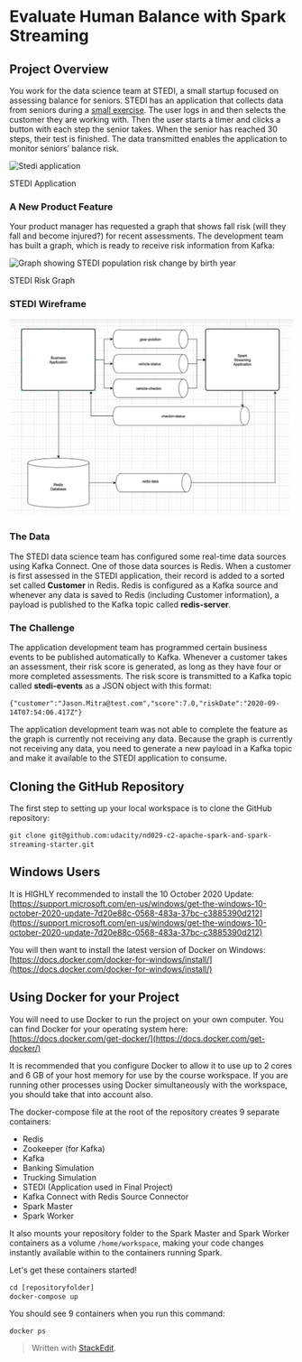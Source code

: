 # Evaluate Human Balance with Spark Streaming

## Project Overview

You work for the data science team at STEDI, a small startup focused on assessing balance for seniors. STEDI has an application that collects data from seniors during a  [small exercise](https://youtu.be/XosjuXTCGeg). The user logs in and then selects the customer they are working with. Then the user starts a timer and clicks a button with each step the senior takes. When the senior has reached 30 steps, their test is finished. The data transmitted enables the application to monitor seniors’ balance risk.

![Stedi application](https://video.udacity-data.com/topher/2020/September/5f68db8a_stedi-application/stedi-application.png)

STEDI Application

### A New Product Feature

Your product manager has requested a graph that shows fall risk (will they fall and become injured?) for recent assessments. The development team has built a graph, which is ready to receive risk information from Kafka:

![Graph showing STEDI population risk change by birth year](https://video.udacity-data.com/topher/2020/September/5f68db1d_stedi-graph/stedi-graph.png)

STEDI Risk Graph
### STEDI Wireframe
![STEDI application Wireframe](images/wireframe.png)

### The Data

The STEDI data science team has configured some real-time data sources using Kafka Connect. One of those data sources is Redis. When a customer is first assessed in the STEDI application, their record is added to a sorted set called  **Customer**  in Redis. Redis is configured as a Kafka source and whenever any data is saved to Redis (including Customer information), a payload is published to the Kafka topic called  **redis-server**.

### The Challenge

The application development team has programmed certain business events to be published automatically to Kafka. Whenever a customer takes an assessment, their risk score is generated, as long as they have four or more completed assessments. The risk score is transmitted to a Kafka topic called  **stedi-events**  as a JSON object with this format:

```
{"customer":"Jason.Mitra@test.com","score":7.0,"riskDate":"2020-09-14T07:54:06.417Z"}

```

The application development team was not able to complete the feature as the graph is currently not receiving any data. Because the graph is currently not receiving any data, you need to generate a new payload in a Kafka topic and make it available to the STEDI application to consume.
## Cloning the GitHub Repository

The first step to setting up your local workspace is to clone the GitHub repository:

```
git clone git@github.com:udacity/nd029-c2-apache-spark-and-spark-streaming-starter.git

```

## Windows Users

It is HIGHLY recommended to install the 10 October 2020 Update:  [https://support.microsoft.com/en-us/windows/get-the-windows-10-october-2020-update-7d20e88c-0568-483a-37bc-c3885390d212](https://support.microsoft.com/en-us/windows/get-the-windows-10-october-2020-update-7d20e88c-0568-483a-37bc-c3885390d212)

You will then want to install the latest version of Docker on Windows:  [https://docs.docker.com/docker-for-windows/install/](https://docs.docker.com/docker-for-windows/install/)

## Using Docker for your Project

You will need to use Docker to run the project on your own computer. You can find Docker for your operating system here:  [https://docs.docker.com/get-docker/](https://docs.docker.com/get-docker/)

It is recommended that you configure Docker to allow it to use up to 2 cores and 6 GB of your host memory for use by the course workspace. If you are running other processes using Docker simultaneously with the workspace, you should take that into account also.

The docker-compose file at the root of the repository creates 9 separate containers:

-   Redis
-   Zookeeper (for Kafka)
-   Kafka
-   Banking Simulation
-   Trucking Simulation
-   STEDI (Application used in Final Project)
-   Kafka Connect with Redis Source Connector
-   Spark Master
-   Spark Worker

It also mounts your repository folder to the Spark Master and Spark Worker containers as a volume  `/home/workspace`, making your code changes instantly available within to the containers running Spark.

Let's get these containers started!

```
cd [repositoryfolder]
docker-compose up

```

You should see 9 containers when you run this command:

```
docker ps
```

> Written with [StackEdit](https://stackedit.io/).
> 

